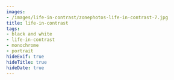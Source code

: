 ```yaml
---
images:
- /images/life-in-contrast/zonephotos-life-in-contrast-7.jpg
title: life-in-contrast
tags:
- black and white
- life-in-contrast
- monochrome
- portrait
hideExif: true
hideTitle: true
hideDate: true
---
```

